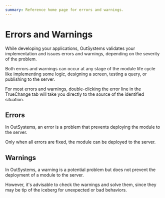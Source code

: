 ```yaml
---
summary: Reference home page for errors and warnings.
---
```


# Errors and Warnings

While developing your applications, OutSystems validates your implementation and issues errors and warnings, depending on the severity of the problem.

Both errors and warnings can occur at any stage of the module life cycle like implementing some logic, designing a screen, testing a query, or publishing to the server.

For most errors and warnings, double-clicking the error line in the TrueChange tab will take you directly to the source of the identified situation.

## Errors

In OutSystems, an error is a problem that prevents deploying the module to the server.

Only when all errors are fixed, the module can be deployed to the server.

## Warnings

In OutSystems, a warning is a potential problem but does not prevent the deployment of a module to the server.

However, it's advisable to check the warnings and solve them, since they may be tip of the iceberg for unexpected or bad behaviors.

